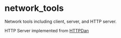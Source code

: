 network_tools
=============

Network tools including client, server, and HTTP server.  

HTTP Server implemented from [HTTPDan](https://github.com/codefellows/sea-b27-python/blob/master/LectureSupplements/HTTPDan/server.py)